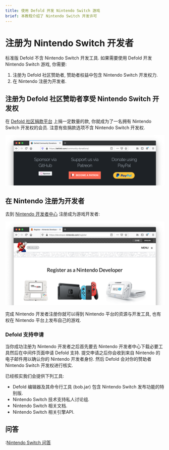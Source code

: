 ```yaml
---
title: 使用 Defold 开发 Nintendo Switch 游戏
brief: 本教程介绍了 Nintendo Switch 开发许可
---
```


# 注册为 Nintendo Switch 开发者

标准版 Defold 不含 Nintendo Switch 开发工具. 如果需要使用 Defold 开发 Nintendo Switch 游戏, 你需要:

1. 注册为 Defold 社区赞助者, 赞助者权益中包含 Nintendo Switch 开发权力.
2. 在 Nintendo 注册为开发者.


## 注册为 Defold 社区赞助者享受 Nintendo Switch 开发权

在 [Defold 社区捐款平台](/community-donations/) 上捐一定数量的款, 你就成为了一名拥有 Nintendo Switch 开发权的会员. 注意有些捐款选项不含 Nintendo Switch 开发权.

![](images/nintendo-switch/register-defold.png)

## 在 Nintendo 注册为开发者

去到 [Nintendo 开发者中心](https://developer.nintendo.com/register) 注册成为游戏开发者:

![](images/nintendo-switch/register-nintendo.png)

完成 Nintendo 开发者注册你就可以得到 Nintendo 平台的资源与开发工具, 也有权在 Nintendo 平台上发布自己的游戏.


### Defold 支持申请

当你成功注册为 Nintendo 开发者之后首先要去 Nintendo 开发者中心下载必要工具然后在中间件页面申请 Defold 支持. 提交申请之后你会收到来自 Nintendo 的电子邮件用以确认你的 Nintendo 开发者身份. 然后 Defold 会对你的赞助者 Nintendo Switch 开发权进行核实.

已经核实我们会提供下列工具:

* Defold 编辑器及其命令行工具 (bob.jar) 包含 Nintendo Switch 发布功能的特别版.
* Nintendo Switch 技术支持私人讨论组.
* Nintendo Switch 相关文档.
* Nintendo Switch 相关引擎API.


## 问答
:[Nintendo Switch 问答](../shared/nintendo-switch-faq.md)
